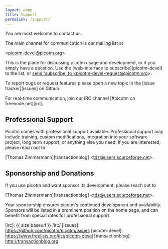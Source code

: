```yaml
---
layout: page
title: Support
permalink: /support/
---
```


You are most welcome to contact us.

The main channel for communication is our mailing list at

  &lt;<picotm-devel@picotm.org>&gt;

This is the place for discussing picotm usage and development, or if you
simply have a question. Use the [web-interface to subscribe][picotm-devel] to the list, or
<a href="mailto:picotm-devel-request@picotm.org?subject=subscribe&body=subscribe">
send 'subscribe' to &lt;picotm-devel-request@picotm.org&gt;</a>.

To report bugs or request features please open a new topic in the
[issue tracker][issues] on Github.

For real-time communication, join our IRC channel
[#picotm on freenode.net][irc].

## Professional Support

Picotm comes with professional support available. Professional support
may include training, custom modifications, integration into your software
project, long term support, or anything else you need. If you are interested,
please reach out to

  [Thomas Zimmermann][transactionblog] &lt;<tdz@users.sourceforge.net>&gt;.


## Sponsorship and Donations

If you use picotm and want sponsor its development, please reach out to

  [Thomas Zimmermann][transactionblog] &lt;<tdz@users.sourceforge.net>&gt;.

Your sponsorship ensures picotm's continued development and availability.
Sponsors will be listed in a prominent position on the home page, and can
benefit from special rates for professional support.

[irc]:              {{ size.baseurl }} /irc/
[issues]:           https://github.com/picotm/picotm/issues
[picotm-devel]:     https://www.freelists.org/list/picotm-devel
[transactionblog]:  http://transactionblog.org
